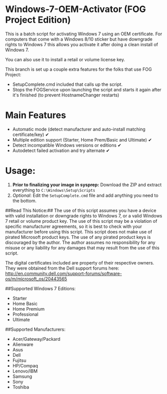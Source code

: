 # Windows-7-OEM-Activator (FOG Project Edition)
This is a batch script for activating Windows 7 using an OEM certificate. For computers that come with a Windows 8/10 sticker but have downgrade rights to Windows 7 this allows you activate it after doing a clean install of Windows 7.

You can also use it to install a retail or volume license key. 

This branch is set up a couple extra features for the folks that use FOG Project:

- SetupComplete.cmd included that calls up the script.
- Stops the FOGService upon launching the script and starts it  again after it's finished (to prevent HostnameChanger restarts)

# Main Features

- Automatic mode (detect manufacturer and auto-install matching certificate/key) ✔
- Multiple edition support (Starter, Home Prem/Basic and Ultimate) ✔
- Detect incompatible Windows versions or editions ✔
- Autodetect failed activation and try alternate ✔

# Usage:

1. **Prior to finalizing your image in sysprep:** Download the ZIP and extract everything to `C:\Windows\Setup\Scripts`
2. *Optional*: Edit the `SetupComplete.cmd` file and add anything you need to the bottom.

##Read This Notice:##
The use of this script assumes you have a device with valid installation or downgrade rights to Windows 7, or a valid Windows 7 retail or volume product key. The use of this script may be a violation of specific manufacturer agreements, so it is best to check with your manufacturer before using this script. This script does not make use of pirated Microsoft product keys. The use of any pirated product keys is discouraged by the author. The author assumes no responsibility for any misuse or any liability for any damages that may result from the use of this script. 

The digital certificates included are property of their respective owners. They were obtained from the Dell support forums here: http://en.community.dell.com/support-forums/software-os/m/microsoft_os/20443565

##Supported Windows 7 Editions:
- Starter
- Home Basic
- Home Premium
- Professional
- Ultimate

##Supported Manufacturers:
- Acer/Gateway/Packard
- Alienware
- Asus
- Dell
- Fujitsu
- HP/Compaq
- Lenovo/IBM
- Samsung
- Sony
- Toshiba
